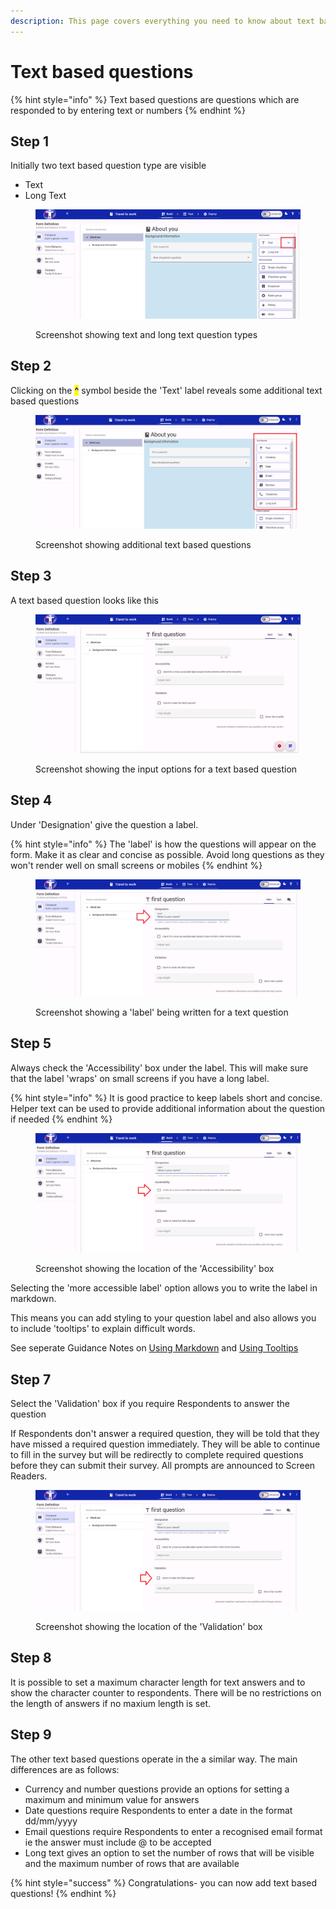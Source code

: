 ```yaml
---
description: This page covers everything you need to know about text based questions
---
```


# Text based questions

{% hint style="info" %}
Text based questions are questions which are responded to by entering text or numbers
{% endhint %}

## Step 1

Initially two text based question type are visible

* Text
* Long Text

<figure><img src="../../../../.gitbook/assets/image (7).png" alt=""><figcaption><p>Screenshot showing text and long text question types</p></figcaption></figure>

## Step 2

Clicking on the <mark style="color:blue;">**^**</mark> symbol beside the 'Text' label reveals some additional text based questions

<figure><img src="../../../../.gitbook/assets/image (1) (1) (1).png" alt=""><figcaption><p>Screenshot showing additional text based questions</p></figcaption></figure>

## Step 3

A text based question looks like this

<figure><img src="../../../../.gitbook/assets/image (2) (1) (1).png" alt=""><figcaption><p>Screenshot showing the input options for a text based question</p></figcaption></figure>

## Step 4

Under 'Designation' give the question a label.

{% hint style="info" %}
The 'label' is how the questions will appear on the form. Make it as clear and concise as possible. Avoid long questions as they won't render well on small screens or mobiles
{% endhint %}

<figure><img src="../../../../.gitbook/assets/image (3) (1).png" alt=""><figcaption><p>Screenshot showing a 'label' being written for a text question</p></figcaption></figure>

## Step 5

Always check the 'Accessibility' box under the label.   This will make sure that the label 'wraps' on small screens if you have a long label.

{% hint style="info" %}
It is good practice to keep labels short and concise.  Helper text can be used to provide additional information about the question if needed
{% endhint %}

<figure><img src="../../../../.gitbook/assets/image (4) (1).png" alt=""><figcaption><p>Screenshot showing the location of the 'Accessibility' box</p></figcaption></figure>

Selecting the 'more accessible label' option allows you to write the label in markdown. &#x20;

This means you can add styling to your question label and also allows you to include 'tooltips' to explain difficult words.&#x20;

See seperate Guidance Notes on [Using Markdown](../introduction-to-markdown.md) and [Using Tooltips](../using-tooltips.md)

## Step 7

Select the 'Validation' box if you require Respondents to answer the question

If Respondents don't answer a required question, they will be told that they have missed a required question immediately.   They will be able to continue to fill in the survey but will be redirectly to complete required questions before they can submit their survey.   All prompts are announced to Screen Readers.&#x20;

<figure><img src="../../../../.gitbook/assets/image (5) (1).png" alt=""><figcaption><p>Screenshot showing the location of the 'Validation' box</p></figcaption></figure>

## Step 8

It is possible to set a maximum character length for text answers and to show the character counter to respondents.  There will be no restrictions on the length of answers if no maxium length is set.

## Step 9

The other text based questions operate in the a similar way. The main differences are as follows:

* Currency and number questions provide an options for setting a maximum and minimum value for answers
* Date questions require Respondents to enter a date in the format dd/mm/yyyy
* Email questions require Respondents to enter a recognised email format ie the answer must include @ to be accepted
* Long text gives an option to set the number of rows that will be visible and the maximum number of rows that are available

{% hint style="success" %}
Congratulations- you can now add text based questions!
{% endhint %}
